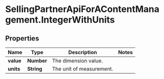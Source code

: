 # SellingPartnerApiForAContentManagement.IntegerWithUnits

## Properties
Name | Type | Description | Notes
------------ | ------------- | ------------- | -------------
**value** | **Number** | The dimension value. | 
**units** | **String** | The unit of measurement. | 


